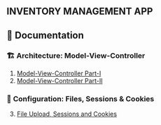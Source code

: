 ## INVENTORY MANAGEMENT APP

## 📖 Documentation  
### 🏗 **Architecture: Model-View-Controller**
1.  [Model-View-Controller Part-I](docs/MODEL-VIEW-CONTROLLER%20I.md)
2. [Model-View-Controller Part-II](docs/MODEL-VIEW-CONTROLLER%20II.md)

### 📝 **Configuration: Files, Sessions & Cookies**

3. [File Upload, Sessions and Cookies](docs/FILE_UPLOAD-SESSION-COOKIES.md)
